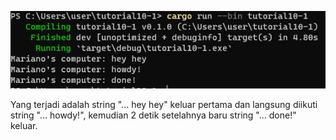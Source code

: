 ![ss1](images/ss1.png)

Yang terjadi adalah string "... hey hey" keluar pertama dan langsung diikuti string "... howdy!", kemudian 2 detik setelahnya baru string "... done!" keluar.